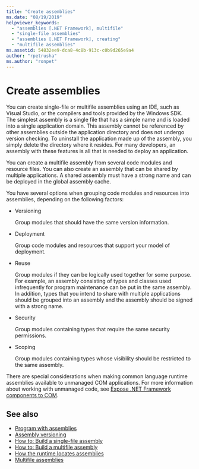 ```yaml
---
title: "Create assemblies"
ms.date: "08/19/2019"
helpviewer_keywords:
  - "assemblies [.NET Framework], multifile"
  - "single-file assemblies"
  - "assemblies [.NET Framework], creating"
  - "multifile assemblies"
ms.assetid: 54832ee9-dca8-4c8b-913c-c0b9d265e9a4
author: "rpetrusha"
ms.author: "ronpet"
---
```

# Create assemblies

You can create single-file or multifile assemblies using an IDE, such as Visual Studio, or the compilers and tools provided by the Windows SDK. The simplest assembly is a single file that has a simple name and is loaded into a single application domain. This assembly cannot be referenced by other assemblies outside the application directory and does not undergo version checking. To uninstall the application made up of the assembly, you simply delete the directory where it resides. For many developers, an assembly with these features is all that is needed to deploy an application.

You can create a multifile assembly from several code modules and resource files. You can also create an assembly that can be shared by multiple applications. A shared assembly must have a strong name and can be deployed in the global assembly cache.

You have several options when grouping code modules and resources into assemblies, depending on the following factors:

- Versioning

     Group modules that should have the same version information.

- Deployment

     Group code modules and resources that support your model of deployment.

- Reuse

     Group modules if they can be logically used together for some purpose. For example, an assembly consisting of types and classes used infrequently for program maintenance can be put in the same assembly. In addition, types that you intend to share with multiple applications should be grouped into an assembly and the assembly should be signed with a strong name.

- Security

     Group modules containing types that require the same security permissions.

- Scoping

     Group modules containing types whose visibility should be restricted to the same assembly.

There are special considerations when making common language runtime assemblies available to unmanaged COM applications. For more information about working with unmanaged code, see [Expose .NET Framework components to COM](../../framework/interop/exposing-dotnet-components-to-com.md).

## See also

- [Program with assemblies](program.md)
- [Assembly versioning](versioning.md)
- [How to: Build a single-file assembly](../../framework/app-domains/build-single-file-assembly.md)
- [How to: Build a multifile assembly](../../framework/app-domains/build-multifile-assembly.md)
- [How the runtime locates assemblies](../../framework/deployment/how-the-runtime-locates-assemblies.md)
- [Multifile assemblies](../../framework/app-domains/multifile-assemblies.md)
